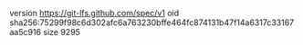 version https://git-lfs.github.com/spec/v1
oid sha256:75299f98c6d302afc6a763230bffe464fc874131b47f14a6317c33167aa5c916
size 9295
